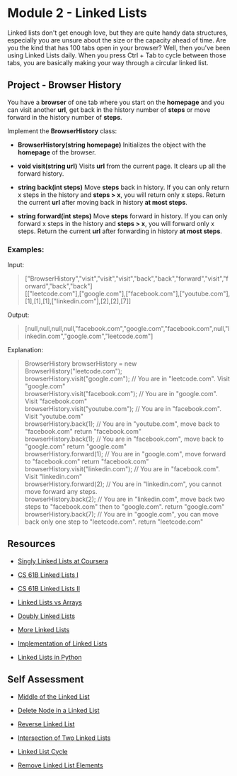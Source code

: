 # Module 2 - Linked Lists

Linked lists don't get enough love, but they are quite handy data structures, especially you are unsure about the size or the capacity ahead of time. Are you the kind that has 100 tabs open in your browser? Well, then you've been using Linked Lists daily. When you press Ctrl + Tab to cycle between those tabs, you are basically making your way through a circular linked list.

## Project - Browser History

You have a **browser** of one tab where you start on the **homepage** and you can visit another **url**, get back in the history number of **steps** or move forward in the history number of **steps**.

Implement the **BrowserHistory** class:

 - **BrowserHistory(string homepage)** Initializes the object with the **homepage** of the browser.

 - **void visit(string url)** Visits **url** from the current page. It clears up all the forward history.

 - **string back(int steps)** Move **steps** back in history. If you can only return x steps in the history and **steps > x**, you will return  only x steps. Return the current **url** after moving back in history **at most steps**.

 - **string forward(int steps)** Move **steps** forward in history. If you can only forward x steps in the history and **steps > x**, you will forward only x steps. Return the current **url** after forwarding in history **at most steps**.

### Examples:

Input:
>["BrowserHistory","visit","visit","visit","back","back","forward","visit","forward","back","back"]<br>[["leetcode.com"],["google.com"],["facebook.com"],["youtube.com"],[1],[1],[1],["linkedin.com"],[2],[2],[7]]

Output:
>[null,null,null,null,"facebook.com","google.com","facebook.com",null,"linkedin.com","google.com","leetcode.com"]

Explanation:
> BrowserHistory browserHistory = new BrowserHistory("leetcode.com");<br>
browserHistory.visit("google.com");       // You are in "leetcode.com". Visit "google.com"<br>
browserHistory.visit("facebook.com");     // You are in "google.com". Visit "facebook.com"<br>
browserHistory.visit("youtube.com");      // You are in "facebook.com". Visit "youtube.com"<br>
browserHistory.back(1);                   // You are in "youtube.com", move back to "facebook.com" return "facebook.com"<br>
browserHistory.back(1);                   // You are in "facebook.com", move back to "google.com" return "google.com"<br>
browserHistory.forward(1);                // You are in "google.com", move forward to "facebook.com" return "facebook.com"<br>
browserHistory.visit("linkedin.com");     // You are in "facebook.com". Visit "linkedin.com"<br>
browserHistory.forward(2);                // You are in "linkedin.com", you cannot move forward any steps.<br>
browserHistory.back(2);                   // You are in "linkedin.com", move back two steps to "facebook.com" then to "google.com". return "google.com"<br>
browserHistory.back(7);                   // You are in "google.com", you can move back only one step to "leetcode.com". return "leetcode.com"

## Resources

 - [Singly Linked Lists at Coursera](https://www.coursera.org/lecture/data-structures/singly-linked-lists-kHhgK)

 - [CS 61B Linked Lists I](https://archive.org/details/ucberkeley_webcast_htzJdKoEmO0)

 - [CS 61B Linked Lists II](https://archive.org/details/ucberkeley_webcast_-c4I3gFYe3w)

 - [Linked Lists vs Arrays](https://www.coursera.org/lecture/data-structures-optimizing-performance/core-linked-lists-vs-arrays-rjBs9)

 - [Doubly Linked Lists](https://www.coursera.org/lecture/data-structures/doubly-linked-lists-jpGKD)

 - [More Linked Lists](https://brilliant.org/wiki/linked-lists/)

 - [Implementation of Linked Lists](https://www.freecodecamp.org/news/implementing-a-linked-list-in-javascript/)

 - [Linked Lists in Python](https://realpython.com/linked-lists-python/)

## Self Assessment

 - [Middle of the Linked List](https://leetcode.com/problems/middle-of-the-linked-list/)

 - [Delete Node in a Linked List](https://leetcode.com/problems/delete-node-in-a-linked-list/)

 - [Reverse Linked List](https://leetcode.com/problems/reverse-linked-list/)

 - [Intersection of Two Linked Lists](https://leetcode.com/problems/intersection-of-two-linked-lists/)

 - [Linked List Cycle](https://leetcode.com/problems/linked-list-cycle)

 - [Remove Linked List Elements](https://leetcode.com/problems/remove-linked-list-elements)